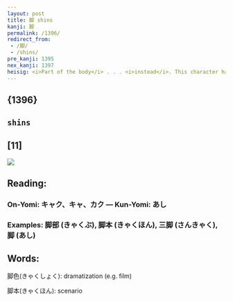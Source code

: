 ```yaml
---
layout: post
title: 脚 shins
kanji: 脚
permalink: /1396/
redirect_from:
 - /脚/
 - /shins/
pre_kanji: 1395
nex_kanji: 1397
heisig: <i>Part of the body</i> . . . <i>instead</i>. This character has more or less the same meaning as that for <i>leg</i> learned back in frame 1372. It can also indicate the part of the legs from the <b>shins</b> down, which explains the choice of the key word.
---
```


## {1396}

## `shins`

## [11]

<div class="stroke"><img src="E8849A.png" /></div>

## Reading:

### On-Yomi: キャク、キャ、カク &mdash; Kun-Yomi: あし

### Examples: 脚部 (きゃくぶ), 脚本 (きゃくほん), 三脚 (さんきゃく), 脚 (あし)

## Words:

脚色(きゃくしょく): dramatization (e.g. film)

脚本(きゃくほん): scenario
